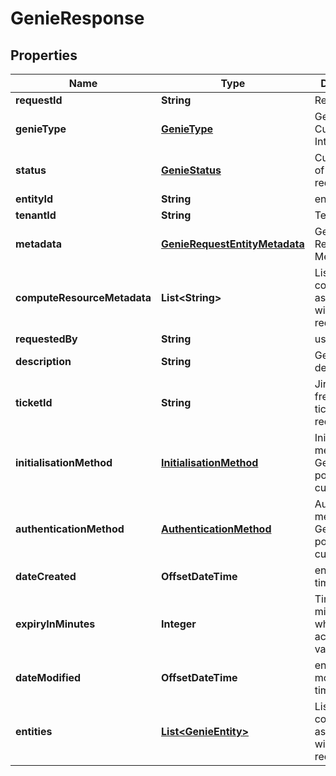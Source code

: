 

# GenieResponse


## Properties

Name | Type | Description | Notes
------------ | ------------- | ------------- | -------------
**requestId** | **String** | Request Id |  [optional]
**genieType** | [**GenieType**](GenieType.md) | Genie Type, Customer or Internal |  [optional]
**status** | [**GenieStatus**](GenieStatus.md) | Current status of the genie request |  [optional]
**entityId** | **String** | entityId |  [optional]
**tenantId** | **String** | Tenant ID |  [optional]
**metadata** | [**GenieRequestEntityMetadata**](GenieRequestEntityMetadata.md) | Genie Request Metadata |  [optional]
**computeResourceMetadata** | **List&lt;String&gt;** | List of computes associated with the Genie request |  [optional]
**requestedBy** | **String** | username |  [optional]
**description** | **String** | Genie request description |  [optional]
**ticketId** | **String** | Jira or freshdesk ticket filed to request Genie |  [optional]
**initialisationMethod** | [**InitialisationMethod**](InitialisationMethod.md) | Initialisation method of the Genie, Ops portal or for customer |  [optional]
**authenticationMethod** | [**AuthenticationMethod**](AuthenticationMethod.md) | Authentication method of the Genie, Ops portal or for customer |  [optional]
**dateCreated** | **OffsetDateTime** | entry creation timestamp |  [optional]
**expiryInMinutes** | **Integer** | Time in minutes for which Genie access is valid |  [optional]
**dateModified** | **OffsetDateTime** | entry modification timestamp |  [optional]
**entities** | [**List&lt;GenieEntity&gt;**](GenieEntity.md) | List of computes associated with the Genie request |  [optional]



